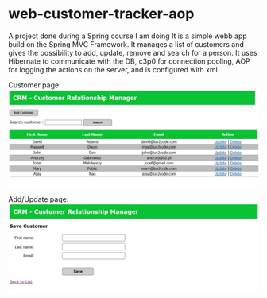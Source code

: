 # web-customer-tracker-aop
A project done during a Spring course I am doing
It is a simple webb app build on the Spring MVC Framowork. It manages a list of customers and gives the possibility to add, update, remove and search for a person.
It uses Hibernate to communicate with the DB, c3p0 for connection pooling, AOP for logging the actions on the server, and is configured with xml.

Customer page:
![screenshot1](https://github.com/WojciechWarchol/web-customer-tracker-aop/blob/master/screenshots/app1.jpg?raw=true)

Add/Update page:
![screenshot2](https://github.com/WojciechWarchol/web-customer-tracker-aop/blob/master/screenshots/app2.jpg?raw=true)
